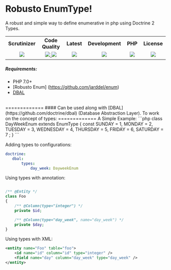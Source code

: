 Robusto EnumType!
=============
A robust and simple way to define enumerative in php using Doctrine 2 Types.

<table width="890"><tr>
    <td width="116" align="center"><b>Scrutinizer</b></td>
    <td width="142" align="center"><b>Code Quality</b></td>
    <td width="122" align="center"><b>Latest</b></td>
    <td width="142" align="center"><b>Development</b></td>
    <td width="108" align="center"><b>PHP</b></td>
    <td width="110" align="center"><b>License</b></td>
</tr>
<tr>
    <td valign="top" width="136" align="center">
        <a href="https://scrutinizer-ci.com/g/jarddel/enum-type/build-status/master">
            <img src="https://scrutinizer-ci.com/g/jarddel/enum/badges/build.png?b=master&cache=none">
	</a>
    </td>
    <td valign="top" width="230" align="center">
        <a href="https://scrutinizer-ci.com/g/jarddel/enum-type/?branch=master">
            <img src="https://scrutinizer-ci.com/g/jarddel/enum/badges/quality-score.png?b=master">
	</a>
        <a href="https://www.codacy.com/app/jarddel/enum-type">
            <img src="https://api.codacy.com/project/badge/Grade/a4f78b13d720474da8e0fcc6e7343710">
	</a>
    </td>
    <td valign="top" width="132" align="center">
        <a href="https://packagist.org/packages/robusto/enum-type">
	    <img src="https://poser.pugx.org/robusto/enum/v/stable">
	</a>
    </td>
    <td valign="top" width="152" align="center">
        <a href="https://packagist.org/packages/robusto/enum-type">
	    <img src="https://poser.pugx.org/robusto/enum/v/unstable">
	</a>
    </td>
    <td valign="top" width="143" align="center">
        <a href="https://php.net/">
	    <img src="https://img.shields.io/badge/PHP-%3E%3D%207.0-8892BF.svg">
	</a>
    </td>
    <td valign="top" width="110" align="center">
        <a href="https://packagist.org/packages/robusto/enum-type">
	    <img src="https://poser.pugx.org/robusto/enum/license">
	</a>
    </td>
</tr></table>

##### Requirements:
- PHP 7.0+
- [Robusto Enum] (https://github.com/jarddel/enum)
- [DBAL](https://github.com/doctrine/dbal)

<br />
=============
#### Can be used along with [DBAL](https://github.com/doctrine/dbal) (Database Abstraction Layer). To work on the concept of types:
=============
A Simple Example:
```php
class DayWeekEnum extends EnumType
{
	const SUNDAY    = 1,
	      MONDAY    = 2,
	      TUESDAY   = 3,
	      WEDNESDAY = 4,
	      THURSDAY  = 5,
	      FRIDAY    = 6,
	      SATURDAY  = 7
    ;
}
```

Adding types to configurations:

```yml
doctrine:
   dbal:
       types:
           day_week: DayweekEnum
```
Using types with annotation:

```php

/** @Entity */
class Foo
{
    /** @Column(type="integer") */
    private $id;

    /** @Column(type="day_week", name="day_week") */
    private $day;
}
```

Using types with XML:
```xml
<entity name="Foo" table="foo">
    <id name="id" column="id" type="integer" />
    <field name="day" column="day_week" type="day_week" />
</entity>
```


